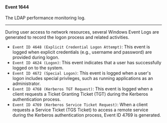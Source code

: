 #### Event 1644
The LDAP performance monitoring log.


***
During user access to network resources, several Windows Event Logs are generated to record the logon process and related activities.

- `Event ID 4648 (Explicit Credential Logon Attempt)`: This event is logged when explicit credentials (e.g., username and password) are provided during logon.
- `Event ID 4624 (Logon)`: This event indicates that a user has successfully logged on to the system.
- `Event ID 4672 (Special Logon)`: This event is logged when a user's logon includes special privileges, such as running applications as an administrator.
- `Event ID 4768 (Kerberos TGT Request)`: This event is logged when a client requests a Ticket Granting Ticket (TGT) during the Kerberos authentication process.
- `Event ID 4769 (Kerberos Service Ticket Request)`: When a client requests a Service Ticket (TGS Ticket) to access a remote service during the Kerberos authentication process, Event ID 4769 is generated.